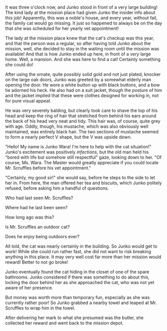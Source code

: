 It was three o'clock now, and Junko stood in front of a very large building! The kind lady at the mission place had given Junko the insider info about this job! Apparently, this was a noble's house, and every year, without fail, the family cat would go missing. It just so happened to always be on the day that she was scheduled for her yearly vet appointment!

The lady at the mission place knew that the cat's checkup was this year, and that the person was a regular, so after having told Junko about the mission, well, she decided to stay in the waiting room until the mission was available! And that is how Junko ended up here, in front of a _very_ large home. Well, a mansion. And she was here to find a cat! Certainly something she could do!

After using the ornate, quite possibly solid gold and not just plated, knocker on the large oak doors, Junko was greeted by a somewhat elderly man opening the door. He wore a white button up with black buttons, and a bow tie adorned his heck. He also had on a suit jacket, though the posture of him and the jacket implied that these were clothes designed for working in, not for pure visual appeal.

He was very severely balding, but clearly took care to shave the top of his head and keep the ring of hair that stretched from behind his ears around the back of his head very neat and tidy. This hair was, of course, quite grey with age. Oddly, though, his mustache, which was also obviously well maintained, was entirely black hair. The two sections of mustache seemed to form a nearly perfect V shape, but the V was upside down. 

"Hello! My name is Junko Wara! I'm here to help with the cat situation!" Junko's excitement was positively _infections_, but the old man held his "bored with life but somehow still respectful" gaze, looking down to her. "Of course, Ms. Wara. The Master would greatly appreciate if you could locate Mr. Scruffles before his vet appointment."

"Certainly, my good sir!" she would say, before he steps to the side to let her in. From here, the man offered her tea and biscuits, which Junko politely refused, before asking him a handful of questions.

Who had last seen Mr. Scruffles?

Where had he last been seen?

How long ago was this?

Is Mr. Scruffles an outdoor cat?

Does he enjoy being outdoors ever?

All told, the cat was nearly certainly in the building. So Junko would get to work! While she could run rather fast, she did not want to risk breaking anything in this place. It may very well cost far more than her mission would reward! Better to not go broke!

Junko eventually found the cat hiding in the closet of one of the spare bathrooms. Junko considered if there was something to do about this, locking the door behind her as she approached the cat, who was not yet aware of her presence.

But money was worth more than temporary fun, especially as she was currently rather poor! So Junko grabbed a nearby towel and leaped at Mr. Scruffles to wrap him in the towel.

After delivering her mark to what she presumed was the butler, she collected her reward and went back to the mission depot.